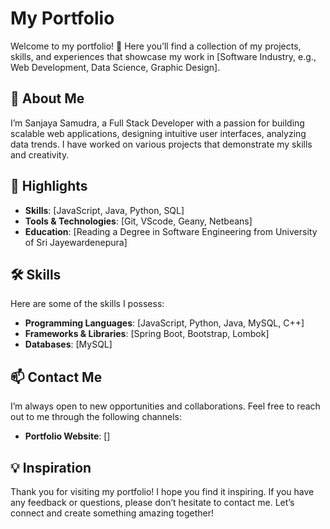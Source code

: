 # My Portfolio

Welcome to my portfolio! 🎉 Here you’ll find a collection of my projects, skills, and experiences that showcase my work in [Software Industry, e.g., Web Development, Data Science, Graphic Design].

## 🚀 About Me

I’m Sanjaya Samudra, a Full Stack Developer with a passion for building scalable web applications, designing intuitive user interfaces, analyzing data trends. I have worked on various projects that demonstrate my skills and creativity.

## 🌟 Highlights

- **Skills**: [JavaScript, Java, Python, SQL]
- **Tools & Technologies**: [Git, VScode, Geany, Netbeans]
- **Education**: [Reading a Degree in Software Engineering from University of Sri Jayewardenepura]
<!-- - **Certifications**: [Relevant Certifications, e.g., AWS Certified Solutions Architect] -->

<!-- ## 📁 Projects

Here are some of the notable projects I’ve worked on:

### [Project 1 Name]
- **Description**: [Brief Description of the Project, e.g., A web application that allows users to track their fitness goals.]
- **Technologies Used**: [Technologies Used, e.g., React, Node.js, MongoDB]
- **Link**: [Link to the Project or Repository]

### [Project 2 Name]
- **Description**: [Brief Description of the Project]
- **Technologies Used**: [Technologies Used]
- **Link**: [Link to the Project or Repository]

### [Project 3 Name]
- **Description**: [Brief Description of the Project]
- **Technologies Used**: [Technologies Used]
- **Link**: [Link to the Project or Repository]

Feel free to explore more projects in the [Projects section](link-to-projects-page). -->

## 🛠️ Skills

Here are some of the skills I possess:

- **Programming Languages**: [JavaScript, Python, Java, MySQL, C++]
- **Frameworks & Libraries**: [Spring Boot, Bootstrap, Lombok]
- **Databases**: [MySQL]
<!-- - **DevOps Tools**: [e.g., Docker, Kubernetes, Jenkins] -->

## 📫 Contact Me

I’m always open to new opportunities and collaborations. Feel free to reach out to me through the following channels:

<!-- - **Email**: []
- **LinkedIn**: [Your LinkedIn Profile]
- **GitHub**: [Your GitHub Profile] -->
- **Portfolio Website**: []
<!-- 
## 🔗 Useful Links

- [Link to Resume/CV]
- [Link to Blog/Articles]
- [Link to Other Relevant Work] -->

## 💡 Inspiration

Thank you for visiting my portfolio! I hope you find it inspiring. If you have any feedback or questions, please don’t hesitate to contact me. Let’s connect and create something amazing together!
